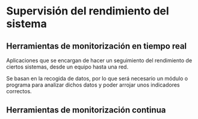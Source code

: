 # Supervisión del rendimiento del sistema

## Herramientas de monitorización en tiempo real

Aplicaciones que se encargan de hacer un seguimiento del rendimiento de ciertos sistemas, desde un equipo hasta una red.

Se basan en la recogida de datos, por lo que será necesario un módulo o programa para analizar dichos datos y poder arrojar unos indicadores correctos.

## Herramientas de monitorización continua

